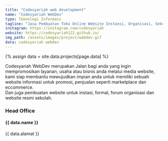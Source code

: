 ```yaml
---
title: "Codesyariah web development"
name: "Codesyariah WebDev"
type: Teknologi Informasi
tagline: "Jasa Pembuatan Toko Online Website Instansi, Organisasi, Sekolah Dan Lain-lain"
instagram: https://instagram.com/codesyariah
website: https://codesyariah122.github.io/
img_path: /assets/images/project/webdev.gif
data: codesyariah webdev
---  
```

{% assign data = site.data.projects[page.data] %}

Codesyariah WebDev merupakan Jalan bagi anda yang ingin mempromosikan layanan, usaha atau bisnis anda melalui media website, kami siap membantu mewujudkan impian anda untuk memiliki sebuah website informasi untuk promosi, penjualan seperti marketplace dan eccommerce.  
Dan juga pembuatan website untuk instasi, formal, forum organisasi dan website resmi sekolah.

<h3>Head Office</h3>
<h4> {{ data.name }} </h4>
<p>{{ data.alamat }}</p>
